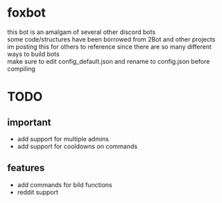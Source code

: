 # foxbot
this bot is an amalgam of several other discord bots  
some code/structures have been borrowed from 2Bot and other projects  
im posting this for others to reference since there are so many different ways to build bots  
make sure to edit config_default.json and rename to config.json before compiling

# TODO
## important
* add support for multiple admins
* add support for cooldowns on commands

## features
* add commands for bild functions
* reddit support